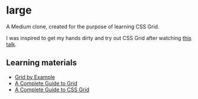 # large
A Medium clone, created for the purpose of learning CSS Grid.

I was inspired to get my hands dirty and try out CSS Grid after watching [this talk](https://www.youtube.com/watch?v=7kVeCqQCxlk).
## Learning materials
- [Grid by Example](https://gridbyexample.com/)
- [A Complete Guide to Grid](https://css-tricks.com/snippets/css/complete-guide-grid/)
- [A Complete Guide to CSS Grid](https://tympanus.net/codrops/css_reference/grid/)
